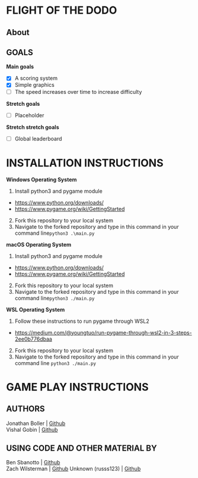 # FLIGHT OF THE DODO

## About



## GOALS

**Main goals**
- [X] A scoring system
- [X] Simple graphics
- [ ] The speed increases over time to increase difficulty

**Stretch goals**
- [ ] Placeholder

**Stretch stretch goals**
- [ ] Global leaderboard

# INSTALLATION INSTRUCTIONS

**Windows Operating System**
1. Install python3 and pygame module
- https://www.python.org/downloads/
- https://www.pygame.org/wiki/GettingStarted

2. Fork this repository to your local system
3. Navigate to the forked repository and type in this command in your command line`python3 .\main.py`

**macOS Operating System**
1. Install python3 and pygame module
- https://www.python.org/downloads/
- https://www.pygame.org/wiki/GettingStarted

2. Fork this repository to your local system
3. Navigate to the forked repository and type in this command in your command line`python3 ./main.py`

**WSL Operating System**
1. Follow these instructions to run pygame through WSL2
- https://medium.com/@youngtuo/run-pygame-through-wsl2-in-3-steps-2ee0b776dbaa
2. Fork this repository to your local system
3. Navigate to the forked repository and type in this command in your command line `python3 ./main.py`

# GAME PLAY INSTRUCTIONS


## AUTHORS
Jonathan Boller | [Github](https://github.com/jorbian)  
Vishal Gobin | [Github](https://github.com/vigobin)  

## USING CODE AND OTHER MATERIAL BY
Ben Sbanotto | [Github](https://github.com/bsbanotto)  
Zach Wilsterman | [Github](https://github.com/wilstermanz)
Unknown (russs123) | [Github](https://github.com/russs123)